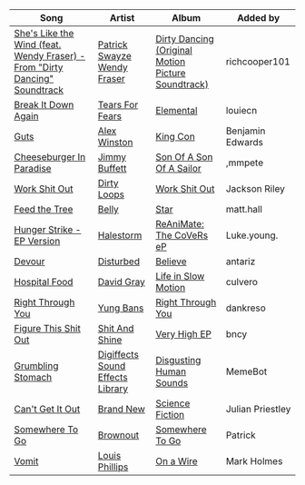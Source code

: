 | Song | Artist | Album | Added by |
|-|-|-|-|
| [She's Like the Wind (feat. Wendy Fraser) - From "Dirty Dancing" Soundtrack](https://open.spotify.com/track/7BdXRaSlGAzhySfuW3y8h5) | [Patrick Swayze](https://open.spotify.com/artist/6dH5I8Q7HhXu74cBXkP0LD)<br>[Wendy Fraser](https://open.spotify.com/artist/2oSO8nxMHKOJKj7v8l0zWh) | [Dirty Dancing (Original Motion Picture Soundtrack)](https://open.spotify.com/album/0mtLFaQ3hL371jsNraRo9g) | richcooper101 |
| [Break It Down Again](https://open.spotify.com/track/15kc3DJyYixeEEq5kRRrOm) | [Tears For Fears](https://open.spotify.com/artist/4bthk9UfsYUYdcFyqxmSUU) | [Elemental](https://open.spotify.com/album/3yYeYX26WNepcjOFY34ki4) | louiecn |
| [Guts](https://open.spotify.com/track/5z8Vwq0JXiL9WHcorXgalE) | [Alex Winston](https://open.spotify.com/artist/3REwdws53wUuid8AatTTMh) | [King Con](https://open.spotify.com/album/2TdTRYIRDCzGiYyaCgqEbU) | Benjamin Edwards |
| [Cheeseburger In Paradise](https://open.spotify.com/track/6VeZ970uI0Yi6sjBgyFBrp) | [Jimmy Buffett](https://open.spotify.com/artist/28AyklUmMECPwdfo8NEsV0) | [Son Of A Son Of A Sailor](https://open.spotify.com/album/56JCyRFdBu8cTxla0VrGLK) | ,mmpete |
| [Work Shit Out](https://open.spotify.com/track/7E6eGXzIHisB0SjfUdXyTe) | [Dirty Loops](https://open.spotify.com/artist/5Apl0wL4OwNUDYkx69rMDQ) | [Work Shit Out](https://open.spotify.com/album/19yYpvIZQQVEIR0vArhPMN) | Jackson Riley |
| [Feed the Tree](https://open.spotify.com/track/3L19vBWH4jTHNXbuBaHbUN) | [Belly](https://open.spotify.com/artist/3h1HOgVmvPlhqjz8o3LglL) | [Star](https://open.spotify.com/album/2b5r3YRZYwSAeXd7aWZjWp) | matt.hall |
| [Hunger Strike - EP Version](https://open.spotify.com/track/4HNzG5EkgjJvatYHl08cSE) | [Halestorm](https://open.spotify.com/artist/6om12Ev5ppgoMy3OYSoech) | [ReAniMate: The CoVeRs eP](https://open.spotify.com/album/2fwH1QL0wgnbbXiHWCYs1D) | Luke.young. |
| [Devour](https://open.spotify.com/track/7fvXZdBhCSsktm1qi3rLpH) | [Disturbed](https://open.spotify.com/artist/3TOqt5oJwL9BE2NG9MEwDa) | [Believe](https://open.spotify.com/album/6PfpFynKzUEFitHt7BwcVL) | antariz |
| [Hospital Food](https://open.spotify.com/track/7IwudiiAGT5alh7aYAbNlR) | [David Gray](https://open.spotify.com/artist/7J2lZBANizgPNfUzux31PV) | [Life in Slow Motion](https://open.spotify.com/album/6fU3hVv8nEWWQiRO9QDj8N) | culvero |
| [Right Through You](https://open.spotify.com/track/3PjeetzZNTIuWJGPcacvbS) | [Yung Bans](https://open.spotify.com/artist/6WkUZyqghQei2G809wMKuZ) | [Right Through You](https://open.spotify.com/album/1gazzdNoCkfeMwUOWxe7S2) | dankreso |
| [Figure This Shit Out](https://open.spotify.com/track/3gXKOyrhLEpWq6HTqm5ajA) | [Shit And Shine](https://open.spotify.com/artist/3dDUEkWS8vRntkXwGSI2dr) | [Very High EP](https://open.spotify.com/album/7DORIDcbu4FKBGcMcFnA1z) | bncy |
| [Grumbling Stomach](https://open.spotify.com/track/5UlVmQdIkuaIlV6IiZaf8l) | [Digiffects Sound Effects Library](https://open.spotify.com/artist/6whPaMyAuGAKK63gAFDiFy) | [Disgusting Human Sounds](https://open.spotify.com/album/1CeB19makViWJHMXKbMP5b) | MemeBot |
| [Can't Get It Out](https://open.spotify.com/track/17NMMjZKKqQteiE2AV13T9) | [Brand New](https://open.spotify.com/artist/168dgYui7ExaU612eooDF1) | [Science Fiction](https://open.spotify.com/album/0CuR6Mppen7l6GRFwzNJbl) | Julian Priestley |
| [Somewhere To Go](https://open.spotify.com/track/6QMYJOW6BWuu7k2JYDcfEy) | [Brownout](https://open.spotify.com/artist/75ITBSKqlC5hlS4PZ2XP1S) | [Somewhere To Go](https://open.spotify.com/album/5RUPuE6Qd8VV2G2ZQGQb4e) | Patrick |
| [Vomit](https://open.spotify.com/track/5LuOesa3EUG4nv2gFDVNea) | [Louis Phillips](https://open.spotify.com/artist/3gRqaoRrZGEBFlauoHu1SE) | [On a Wire](https://open.spotify.com/album/2BYHYgpYyYKhmDxAMzGb20) | Mark Holmes |